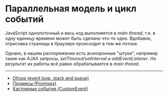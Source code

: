 # Параллельная модель и цикл событий

JavaScript однопоточный и весь код выполняется в _main thread_, т.е. в одну единицу времени может быть сделано что-то одно.
Вдобавок, отрисовка страницы в браузере происходит в том же потоке.

Однако, в нашем распоряжении есть асинхронные "штуки", например такие как AJAX запросы,
_setTimeout/setInterval_ и _addEventListener_. Но результат их работы всё равно обрабатывается в _main thread_.

***

* [Обзор (event loop, stack and queue)](event-loop.md)
* [Промисы (Promises)](promises.md)
* [Кастомные события (CustomEvent)](custom-event.md)
